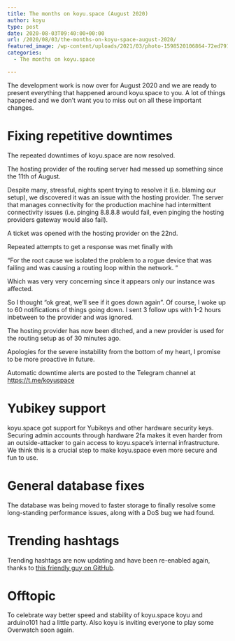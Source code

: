 ```yaml
---
title: The months on koyu.space (August 2020)
author: koyu
type: post
date: 2020-08-03T09:40:00+00:00
url: /2020/08/03/the-months-on-koyu-space-august-2020/
featured_image: /wp-content/uploads/2021/03/photo-1598520106864-72ed7919100b-1568x1039.jpg
categories:
  - The months on koyu.space

---
```

The development work is now over for August 2020 and we are ready to present everything that happened around koyu.space to you. A lot of things happened and we don’t want you to miss out on all these important changes.

# Fixing repetitive downtimes

The repeated downtimes of koyu.space are now resolved.

The hosting provider of the routing server had messed up something since the 11th of August.

Despite many, stressful, nights spent trying to resolve it (i.e. blaming our setup), we discovered it was an issue with the hosting provider. The server that manages connectivity for the production machine had intermittent connectivity issues (i.e. pinging 8.8.8.8 would fail, even pinging the hosting providers gateway would also fail).

A ticket was opened with the hosting provider on the 22nd.

Repeated attempts to get a response was met finally with

&#8220;For the root cause we isolated the problem to a rogue device that was failing and was causing a routing loop within the network. &#8220;

Which was very very concerning since it appears only our instance was affected.

So I thought &#8220;ok great, we&#8217;ll see if it goes down again&#8221;. Of course, I woke up to 60 notifications of things going down. I sent 3 follow ups with 1-2 hours inbetween to the provider and was ignored.

The hosting provider has now been ditched, and a new provider is used for the routing setup as of 30 minutes ago.

Apologies for the severe instability from the bottom of my heart, I promise to be more proactive in future.

Automatic downtime alerts are posted to the Telegram channel at <https://t.me/koyuspace>

# Yubikey support

koyu.space got support for Yubikeys and other hardware security keys. Securing admin accounts through hardware 2fa makes it even harder from an outside-attacker to gain access to koyu.space&#8217;s internal infrastructure. We think this is a crucial step to make koyu.space even more secure and fun to use.

# General database fixes

The database was being moved to faster storage to finally resolve some long-standing performance issues, along with a DoS bug we had found.

# Trending hashtags

Trending hashtags are now updating and have been re-enabled again, thanks to [this friendly guy on GitHub][1].

# Offtopic

To celebrate way better speed and stability of koyu.space koyu and arduino101 had a little party. Also koyu is inviting everyone to play some Overwatch soon again.

 [1]: https://github.com/tootsuite/mastodon/issues/13450#issuecomment-684627501
